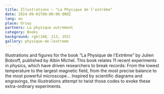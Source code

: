 ```yaml
---
title: Illustrations – "La Physique de l'extrême"
date: 2024-09-01T00:00:00.000Z
lang: en
place: Orsay
partners: La physique autrement
category: Books
background: rgb(188, 213, 255)
gallery: physique-de-lextreme
---
```

Illustrations and figures for the book “La Physique de l'Extrême” by Julien Bobroff, published by Albin Michel.
This book relates 11 recent experiments in physics, which have driven researchers to break records:
From the lowest temperature to the largest magnetic field, from the most precise balance to the most powerful microscope... Inspired by scientific diagrams and engravings, the illustrations attempt to twist those codes to evoke these extra-ordinary experiments. 
